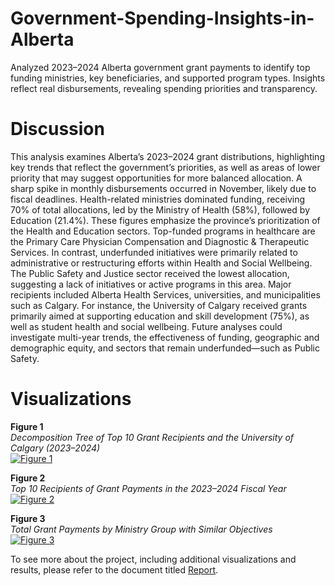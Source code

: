 # Government-Spending-Insights-in-Alberta
Analyzed 2023–2024 Alberta government grant payments to identify top funding ministries, key beneficiaries, and supported program types. Insights reflect real disbursements, revealing spending priorities and transparency.

# Discussion
This analysis examines Alberta’s 2023–2024 grant distributions, highlighting key trends that reflect the government’s priorities, as well as areas of lower priority that may suggest opportunities for more balanced allocation. A sharp spike in monthly disbursements occurred in November, likely due to fiscal deadlines. Health-related ministries dominated funding, receiving 70% of total allocations, led by the Ministry of Health (58%), followed by Education (21.4%). These figures emphasize the province’s prioritization of the Health and Education sectors.
Top-funded programs in healthcare are the Primary Care Physician Compensation and Diagnostic & Therapeutic Services. In contrast, underfunded initiatives were primarily related to administrative or restructuring efforts within Health and Social Wellbeing. The Public Safety and Justice sector received the lowest allocation, suggesting a lack of initiatives or active programs in this area.
Major recipients included Alberta Health Services, universities, and municipalities such as Calgary. For instance, the University of Calgary received grants primarily aimed at supporting education and skill development (75%), as well as student health and social wellbeing.
Future analyses could investigate multi-year trends, the effectiveness of funding, geographic and demographic equity, and sectors that remain underfunded—such as Public Safety.

# Visualizations
**Figure 1**  
*Decomposition Tree of Top 10 Grant Recipients and the University of Calgary (2023–2024)*  
[![Figure 1](https://github.com/user-attachments/assets/ee76335a-9ac9-4295-90f6-6b39d4aec5ab)](https://github.com/user-attachments/assets/ee76335a-9ac9-4295-90f6-6b39d4aec5ab)

**Figure 2**  
*Top 10 Recipients of Grant Payments in the 2023–2024 Fiscal Year*  
[![Figure 2](https://github.com/user-attachments/assets/62fa8eec-9fc4-4d45-9a57-53985c7ef85b)](https://github.com/user-attachments/assets/62fa8eec-9fc4-4d45-9a57-53985c7ef85b)

**Figure 3**  
*Total Grant Payments by Ministry Group with Similar Objectives*  
[![Figure 3](https://github.com/user-attachments/assets/17979112-0e3a-4c74-b3d1-26ed9c1c11c3)](https://github.com/user-attachments/assets/17979112-0e3a-4c74-b3d1-26ed9c1c11c3)

To see more about the project, including additional visualizations and results, please refer to the document titled [Report](https://github.com/msthalegu/Government-Spending-Insights-in-Alberta/blob/main/Report%20Government%20Spending%20Insights%20in%20Alberta.pdf).






